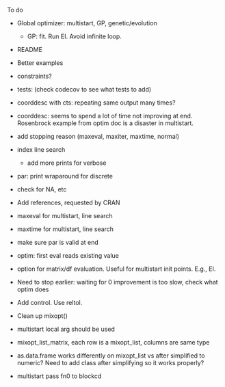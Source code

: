 To do

* Global optimizer: multistart, GP, genetic/evolution

  * GP: fit. Run EI. Avoid infinite loop.

* README

* Better examples

* constraints?

* tests: (check codecov to see what tests to add)

* coorddesc with cts: repeating same output many times?

* coorddesc: seems to spend a lot of time not improving at end.
Rosenbrock example from optim doc is a disaster in multistart.

* add stopping reason (maxeval, maxiter, maxtime, normal)

* index line search
  - add more prints for verbose

* par: print wraparound for discrete

* check for NA, etc

* Add references, requested by CRAN

* maxeval for multistart, line search

* maxtime for multistart, line search

* make sure par is valid at end

* optim: first eval reads existing value

* option for matrix/df evaluation. Useful for multistart init points. E.g., EI.

* Need to stop earlier: waiting for 0 improvement is too slow, check what optim does

* Add control. Use reltol.

* Clean up mixopt()

* multistart local arg should be used

* mixopt_list_matrix, each row is a mixopt_list, columns are same type

* as.data.frame works differently on mixopt_list vs after simplified to numeric?
Need to add class after simplifying so it works properly?

* multistart pass fn0 to blockcd
